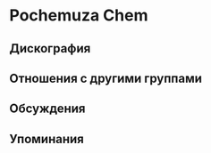 # Pochemuza Chem



## Дискография


## Отношения с другими группами


## Обсуждения


## Упоминания

